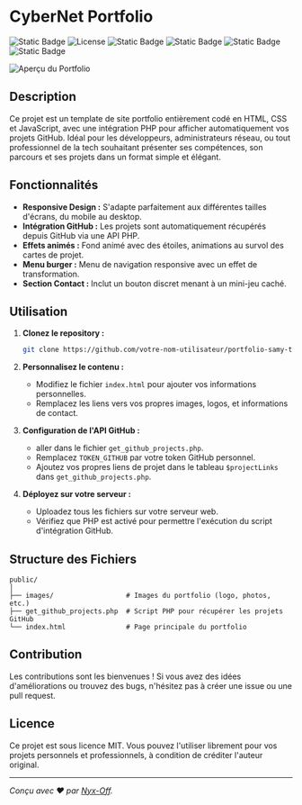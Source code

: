 
# CyberNet Portfolio 
![Static Badge](https://img.shields.io/badge/Contributeur-1-brightgreen?style=flat&logo=clubhouse&logoColor=white&logoSize=auto) ![License](https://img.shields.io/github/license/Nyx-Off/AceVenturaTheGame) 
![Static Badge](https://img.shields.io/badge/JavaScript-black?style=plastic&logo=javascript&logoColor=white&logoSize=auto&color=purple)
![Static Badge](https://img.shields.io/badge/HTML-black?style=plastic&logo=html5&logoColor=white&logoSize=auto&color=orange)
![Static Badge](https://img.shields.io/badge/CSS-black?style=plastic&logo=css3&logoColor=white&logoSize=auto&color=blue)
![Static Badge](https://img.shields.io/badge/PHP-black?style=plastic&logo=php&logoColor=white&logoSize=auto&color=green)

![Aperçu du Portfolio](https://www.example.com/path/to/demo.gif)


## Description

Ce projet est un template de site portfolio entièrement codé en HTML, CSS et JavaScript, avec une intégration PHP pour afficher automatiquement vos projets GitHub. Idéal pour les développeurs, administrateurs réseau, ou tout professionnel de la tech souhaitant présenter ses compétences, son parcours et ses projets dans un format simple et élégant.

## Fonctionnalités

- **Responsive Design :** S'adapte parfaitement aux différentes tailles d'écrans, du mobile au desktop.
- **Intégration GitHub :** Les projets sont automatiquement récupérés depuis GitHub via une API PHP.
- **Effets animés :** Fond animé avec des étoiles, animations au survol des cartes de projet.
- **Menu burger :** Menu de navigation responsive avec un effet de transformation.
- **Section Contact :** Inclut un bouton discret menant à un mini-jeu caché.

## Utilisation

1. **Clonez le repository :**
   ```bash
   git clone https://github.com/votre-nom-utilisateur/portfolio-samy-template.git
   ```

2. **Personnalisez le contenu :**
   - Modifiez le fichier `index.html` pour ajouter vos informations personnelles.
   - Remplacez les liens vers vos propres images, logos, et informations de contact.

3. **Configuration de l'API GitHub :**
   - aller dans le fichier `get_github_projects.php`.
   - Remplacez `TOKEN_GITHUB` par votre token GitHub personnel.
   - Ajoutez vos propres liens de projet dans le tableau `$projectLinks` dans `get_github_projects.php`.

4. **Déployez sur votre serveur :**
   - Uploadez tous les fichiers sur votre serveur web.
   - Vérifiez que PHP est activé pour permettre l'exécution du script d'intégration GitHub.

## Structure des Fichiers

```plaintext
public/
│
├── images/                  # Images du portfolio (logo, photos, etc.)
├── get_github_projects.php  # Script PHP pour récupérer les projets GitHub
└── index.html               # Page principale du portfolio
```

## Contribution

Les contributions sont les bienvenues ! Si vous avez des idées d'améliorations ou trouvez des bugs, n'hésitez pas à créer une issue ou une pull request.

## Licence

Ce projet est sous licence MIT. Vous pouvez l'utiliser librement pour vos projets personnels et professionnels, à condition de créditer l'auteur original.

---

*Conçu avec ❤️ par [Nyx-Off](https://github.com/Nyx-Off).*
